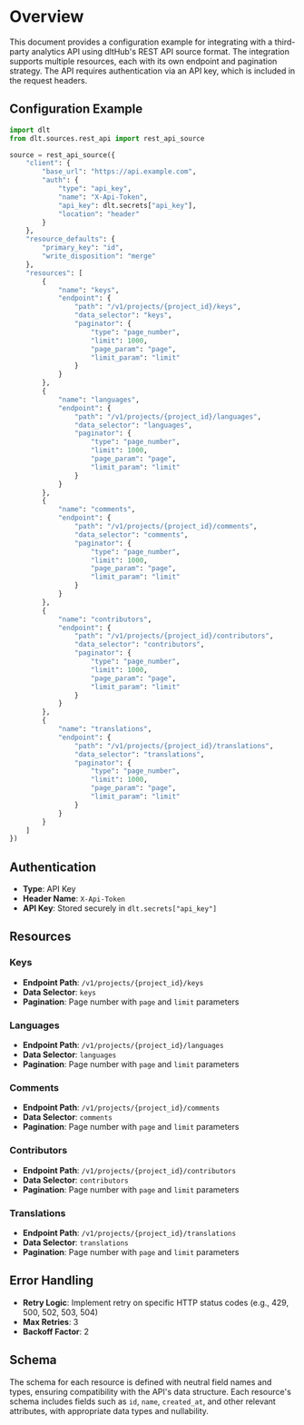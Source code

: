 # Overview

This document provides a configuration example for integrating with a third-party analytics API using dltHub's REST API source format. The integration supports multiple resources, each with its own endpoint and pagination strategy. The API requires authentication via an API key, which is included in the request headers.

## Configuration Example

```python
import dlt
from dlt.sources.rest_api import rest_api_source

source = rest_api_source({
    "client": {
        "base_url": "https://api.example.com",
        "auth": {
            "type": "api_key",
            "name": "X-Api-Token",
            "api_key": dlt.secrets["api_key"],
            "location": "header"
        }
    },
    "resource_defaults": {
        "primary_key": "id",
        "write_disposition": "merge"
    },
    "resources": [
        {
            "name": "keys",
            "endpoint": {
                "path": "/v1/projects/{project_id}/keys",
                "data_selector": "keys",
                "paginator": {
                    "type": "page_number",
                    "limit": 1000,
                    "page_param": "page",
                    "limit_param": "limit"
                }
            }
        },
        {
            "name": "languages",
            "endpoint": {
                "path": "/v1/projects/{project_id}/languages",
                "data_selector": "languages",
                "paginator": {
                    "type": "page_number",
                    "limit": 1000,
                    "page_param": "page",
                    "limit_param": "limit"
                }
            }
        },
        {
            "name": "comments",
            "endpoint": {
                "path": "/v1/projects/{project_id}/comments",
                "data_selector": "comments",
                "paginator": {
                    "type": "page_number",
                    "limit": 1000,
                    "page_param": "page",
                    "limit_param": "limit"
                }
            }
        },
        {
            "name": "contributors",
            "endpoint": {
                "path": "/v1/projects/{project_id}/contributors",
                "data_selector": "contributors",
                "paginator": {
                    "type": "page_number",
                    "limit": 1000,
                    "page_param": "page",
                    "limit_param": "limit"
                }
            }
        },
        {
            "name": "translations",
            "endpoint": {
                "path": "/v1/projects/{project_id}/translations",
                "data_selector": "translations",
                "paginator": {
                    "type": "page_number",
                    "limit": 1000,
                    "page_param": "page",
                    "limit_param": "limit"
                }
            }
        }
    ]
})
```

## Authentication

- **Type**: API Key
- **Header Name**: `X-Api-Token`
- **API Key**: Stored securely in `dlt.secrets["api_key"]`

## Resources

### Keys
- **Endpoint Path**: `/v1/projects/{project_id}/keys`
- **Data Selector**: `keys`
- **Pagination**: Page number with `page` and `limit` parameters

### Languages
- **Endpoint Path**: `/v1/projects/{project_id}/languages`
- **Data Selector**: `languages`
- **Pagination**: Page number with `page` and `limit` parameters

### Comments
- **Endpoint Path**: `/v1/projects/{project_id}/comments`
- **Data Selector**: `comments`
- **Pagination**: Page number with `page` and `limit` parameters

### Contributors
- **Endpoint Path**: `/v1/projects/{project_id}/contributors`
- **Data Selector**: `contributors`
- **Pagination**: Page number with `page` and `limit` parameters

### Translations
- **Endpoint Path**: `/v1/projects/{project_id}/translations`
- **Data Selector**: `translations`
- **Pagination**: Page number with `page` and `limit` parameters

## Error Handling

- **Retry Logic**: Implement retry on specific HTTP status codes (e.g., 429, 500, 502, 503, 504)
- **Max Retries**: 3
- **Backoff Factor**: 2

## Schema

The schema for each resource is defined with neutral field names and types, ensuring compatibility with the API's data structure. Each resource's schema includes fields such as `id`, `name`, `created_at`, and other relevant attributes, with appropriate data types and nullability.